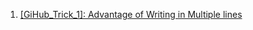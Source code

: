 1. [[GiHub_Trick_1]: Advantage of Writing in Multiple lines](https://github.com/Prakhardoneriya/Tech_Tricks/commit/4de60af5f5cfe2eb4492c044c24661d25d3d49e3)